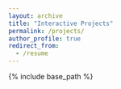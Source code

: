 ```yaml
---
layout: archive
title: "Interactive Projects"
permalink: /projects/
author_profile: true
redirect_from:
  - /resume
---
```


{% include base_path %}

